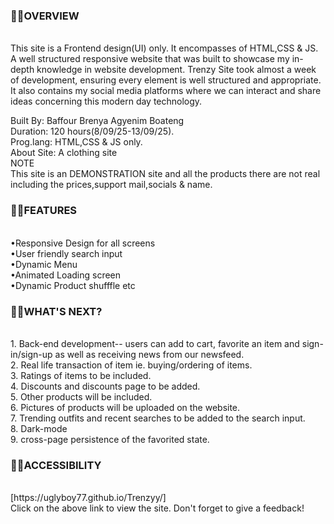 <h3>⛓️‍💥OVERVIEW</h3><br>
This site is a Frontend design(UI) only. It encompasses of HTML,CSS & JS. <br> A well structured responsive website that was built to showcase my in-depth knowledge in website development.
Trenzy Site took almost a week of development, ensuring every element is well structured and appropriate.<br>
It also contains my social media platforms where we can interact and share ideas concerning this modern day technology. <br>

Built By: Baffour Brenya Agyenim Boateng <br>
Duration: 120 hours(8/09/25-13/09/25).<br>
Prog.lang: HTML,CSS & JS only. <br>
About Site: A clothing site <br>
NOTE <br>
This site is an DEMONSTRATION site and all the products there are not real including the prices,support mail,socials & name. <br>
<h3>⛓️‍💥FEATURES</h3> <br>
•Responsive Design for all screens <br>
•User friendly search input <br>
•Dynamic Menu <br>
•Animated Loading screen <br>
•Dynamic Product shufffle etc
<br>
<h3>⛓️‍💥WHAT'S NEXT?</h3><br>
1. Back-end development-- users can add to cart, favorite an item and sign-in/sign-up as well as receiving news from our newsfeed.<br>
2. Real life transaction of item ie. buying/ordering of items.<br>
3. Ratings of items to be included.<br>
4. Discounts and discounts page to be added. <br>
5. Other products will be included.<br>
6. Pictures of products will be uploaded on the website.<br>
7. Trending outfits and recent searches to be added to the search input. <br>
8. Dark-mode <br> 
9. cross-page persistence of the favorited state.<br>
<h3>⛓️‍💥ACCESSIBILITY</h3><br>
[https://uglyboy77.github.io/Trenzyy/] <br>
Click on the above link to view the site. Don't forget to give a feedback!





